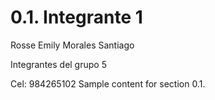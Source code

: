 # 0.1. Integrante 1
Rosse Emily Morales Santiago 

Integrantes del grupo 5

Cel: 984265102
Sample content for section 0.1.